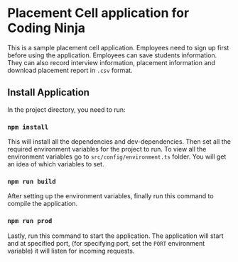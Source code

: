# Placement Cell application for Coding Ninja

This is a sample placement cell application. Employees need to sign up first before using the application.
Employees can save students information. They can also record interview information, placement information
and download placement report in `.csv` format.

## Install Application

In the project directory, you need to run:

### `npm install`

This will install all the dependencies and dev-dependencies. Then set all the required environment
variables for the project to run. To view all the environment variables go to `src/config/environment.ts`
folder. You will get an idea of which variables to set.

### `npm run build`
After setting up the environment variables, finally run this command to compile the application.

### `npm run prod`
Lastly, run this command to start the application. The application will start and at specified port,
(for specifying port, set the `PORT` environment variable) it will listen for incoming requests.




